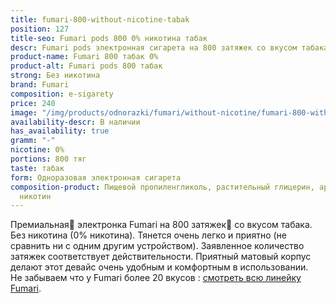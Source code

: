 ```yaml
---
title: fumari-800-without-nicotine-tabak
position: 127
title-seo: Fumari pods 800 0% никотина табак
descr: Fumari pods электронная сигарета на 800 затяжек со вкусом табака. Без никотина.
product-name: Fumari 800 табак 0%
product-alt: Fumari pods 800 табак
strong: Без никотина
brand: Fumari
composition: e-sigarety
price: 240
image: "/img/products/odnorazki/fumari/without-nicotine/fumari-800-without-nicotine-tabak.png"
availability-descr: В наличии
has_availability: true
gramm: "-"
nicotine: 0%
portions: 800 тяг
taste: табак
form: Одноразовая электронная сигарета
composition-product: Пищевой пропиленгликоль, растительный глицерин, ароматизатор,
  никотин
---
```


Премиальная🥇 электронка Fumari на 800 затяжек💨 со вкусом табака. Без никотина (0% никотина). Тянется очень легко и приятно (не сравнить ни с одним другим устройством). Заявленное количество затяжек соответствует действительности. Приятный матовый корпус делают этот девайс очень удобным и комфортным в использовании.<br>
Не забываем что у Fumari более 20 вкусов : [смотреть всю линейку Fumari](/fumari).